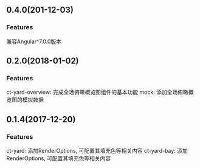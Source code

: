 ## 0.4.0(201-12-03)

### Features

兼容Angular^7.0.0版本

## 0.2.0(2018-01-02)

### Features

ct-yard-overview: 完成全场俯瞰概览图组件的基本功能
mock: 添加全场俯瞰概览图的模拟数据


## 0.1.4(2017-12-20)

### Features

ct-yard: 添加RenderOptions, 可配置其填充色等相关内容
ct-yard-bay: 添加RenderOptions, 可配置其填充色等相关内容